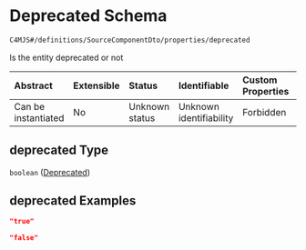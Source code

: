 # Deprecated Schema

```txt
C4MJS#/definitions/SourceComponentDto/properties/deprecated
```

Is the entity deprecated or not

| Abstract            | Extensible | Status         | Identifiable            | Custom Properties | Additional Properties | Access Restrictions | Defined In                                                                            |
| :------------------ | :--------- | :------------- | :---------------------- | :---------------- | :-------------------- | :------------------ | :------------------------------------------------------------------------------------ |
| Can be instantiated | No         | Unknown status | Unknown identifiability | Forbidden         | Allowed               | none                | [source-workspace.schema.json\*](source-workspace.schema.json "open original schema") |

## deprecated Type

`boolean` ([Deprecated](source-workspace-definitions-component-properties-deprecated.md))

## deprecated Examples

```json
"true"
```

```json
"false"
```
